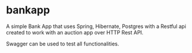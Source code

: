 # bankapp
A simple Bank App that uses Spring, Hibernate, Postgres with a Restful api
created to work with an auction app over HTTP Rest API.

Swagger can be used to test all functionalities.
